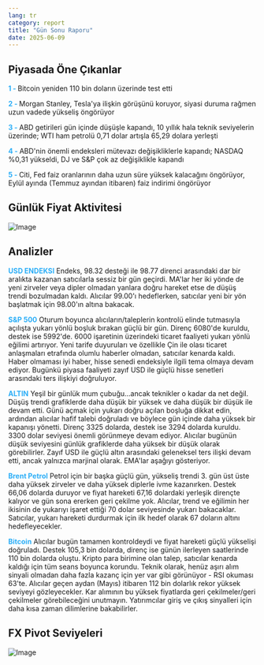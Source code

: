 ```yaml
---
lang: tr
category: report
title: "Gün Sonu Raporu"
date: 2025-06-09
---
```



<h2>Piyasada Öne Çıkanlar</h2>
<strong style="color: #2caef7;">1 - </strong> Bitcoin yeniden 110 bin doların üzerinde test etti

<strong style="color: #2caef7;">2 - </strong> Morgan Stanley, Tesla'ya ilişkin görüşünü koruyor, siyasi duruma rağmen uzun vadede yükseliş öngörüyor

<strong style="color: #2caef7;">3 - </strong> ABD getirileri gün içinde düşüşle kapandı, 10 yıllık hala teknik seviyelerin üzerinde; WTI ham petrolü 0,71 dolar artışla 65,29 dolara yerleşti

<strong style="color: #2caef7;">4 - </strong> ABD'nin önemli endeksleri mütevazı değişikliklerle kapandı; NASDAQ %0,31 yükseldi, DJ ve S&P çok az değişiklikle kapandı 


<strong style="color: #2caef7;">5 - </strong> Citi, Fed faiz oranlarının daha uzun süre yüksek kalacağını öngörüyor, Eylül ayında (Temmuz ayından itibaren) faiz indirimi öngörüyor



<h2>Günlük Fiyat Aktivitesi</h2>
<img src="https://markleighedu.github.io/img/Jun-2025/09-Jun-2025/price.jpg" alt="Image"/>

<h2>Analizler</h2>
<strong style="color: #2caef7;">USD ENDEKSI</strong> Endeks, 98.32 desteği ile 98.77 direnci arasındaki dar bir aralıkta kazanan satıcılarla sessiz bir gün geçirdi. MA'lar her iki yönde de yeni zirveler veya dipler olmadan yanlara doğru hareket etse de düşüş trendi bozulmadan kaldı. Alıcılar 99.00'ı hedeflerken, satıcılar yeni bir yön başlatmak için 98.00'ın altına bakacak.

<strong style="color: #2caef7;">S&P 500</strong> Oturum boyunca alıcıların/taleplerin kontrolü elinde tutmasıyla açılışta yukarı yönlü boşluk bırakan güçlü bir gün. Direnç 6080'de kuruldu, destek ise 5992'de. 6000 işaretinin üzerindeki ticaret faaliyeti yukarı yönlü eğilimi artırıyor. Yeni tarife duyuruları ve özellikle Çin ile olası ticaret anlaşmaları etrafında olumlu haberler olmadan, satıcılar kenarda kaldı. Haber olmaması iyi haber, hisse senedi endeksiyle ilgili tema olmaya devam ediyor. Bugünkü piyasa faaliyeti zayıf USD ile güçlü hisse senetleri arasındaki ters ilişkiyi doğruluyor.

<strong style="color: #2caef7;">ALTIN</strong> Yeşil bir günlük mum çubuğu...ancak teknikler o kadar da net değil. Düşüş trendi grafiklerde daha düşük bir yüksek ve daha düşük bir düşük ile devam etti. Günü açmak için yukarı doğru açılan boşluğa dikkat edin, ardından alıcılar hafif talebi doğruladı ve böylece gün içinde daha yüksek bir kapanışı yönetti. Direnç 3325 dolarda, destek ise 3294 dolarda kuruldu. 3300 dolar seviyesi önemli görünmeye devam ediyor. Alıcılar bugünün düşük seviyesini günlük grafiklerde daha yüksek bir düşük olarak görebilirler. Zayıf USD ile güçlü altın arasındaki geleneksel ters ilişki devam etti, ancak yalnızca marjinal olarak. EMA'lar aşağıyı gösteriyor.

<strong style="color: #2caef7;">Brent Petrol</strong> Petrol için bir başka güçlü gün, yükseliş trendi 3. gün üst üste daha yüksek zirveler ve daha yüksek diplerle ivme kazanırken. Destek 66,06 dolarda duruyor ve fiyat hareketi 67,16 dolardaki yerleşik dirençte kalıyor ve gün sona ererken geri çekilme yok. Alıcılar, trend ve eğilimin her ikisinin de yukarıyı işaret ettiği 70 dolar seviyesinde yukarı bakacaklar. Satıcılar, yukarı hareketi durdurmak için ilk hedef olarak 67 doların altını hedefleyecekler.

<strong style="color: #2caef7;">Bitcoin</strong> Alıcılar bugün tamamen kontroldeydi ve fiyat hareketi güçlü yükselişi doğruladı. Destek 105,3 bin dolarda, direnç ise günün ilerleyen saatlerinde 110 bin dolarda oluştu. Kripto para birimine olan talep, satıcılar kenarda kaldığı için tüm seans boyunca korundu. Teknik olarak, henüz aşırı alım sinyali olmadan daha fazla kazanç için yer var gibi görünüyor - RSI okuması 63'te. Alıcılar geçen aydan (Mayıs) itibaren 112 bin dolarlık rekor yüksek seviyeyi gözleyecekler. Kar alımının bu yüksek fiyatlarda geri çekilmeler/geri çekilmeler görebileceğini unutmayın. Yatırımcılar giriş ve çıkış sinyalleri için daha kısa zaman dilimlerine bakabilirler.



<h2>FX Pivot Seviyeleri</h2>
<img src="https://markleighedu.github.io/img/Jun-2025/09-Jun-2025/pivot.jpg" alt="Image"/>